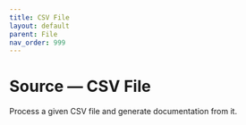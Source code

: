 ```yaml
---
title: CSV File
layout: default
parent: File
nav_order: 999
---
```


# Source &mdash; CSV File

Process a given CSV file and generate documentation from it.
